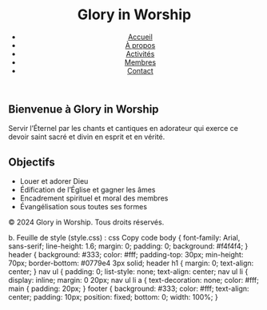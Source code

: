 <!DOCTYPE html>
<html lang="fr">
<head>
    <meta charset="UTF-8">
    <meta name="viewport" content="width=device-width, initial-scale=1.0">
    <title>Glory in Worship</title>
    <link rel="stylesheet" href="style.css">
</head>
<body>
    <header>
        <h1>Glory in Worship</h1>
        <nav>
            <ul>
                <li><a href="index.html">Accueil</a></li>
                <li><a href="about.html">À propos</a></li>
                <li><a href="activities.html">Activités</a></li>
                <li><a href="membership.html">Membres</a></li>
                <li><a href="contact.html">Contact</a></li>
            </ul>
        </nav>
    </header>
    <main>
        <section id="introduction">
            <h2>Bienvenue à Glory in Worship</h2>
            <p>Servir l’Éternel par les chants et cantiques en adorateur qui exerce ce devoir saint sacré et divin en esprit et en vérité.</p>
        </section>
        <section id="objectives">
            <h2>Objectifs</h2>
            <ul>
                <li>Louer et adorer Dieu</li>
                <li>Édification de l’Église et gagner les âmes</li>
                <li>Encadrement spirituel et moral des membres</li>
                <li>Évangélisation sous toutes ses formes</li>
            </ul>
        </section>
    </main>
    <footer>
        <p>© 2024 Glory in Worship. Tous droits réservés.</p>
    </footer>
</body>
</html>
b. Feuille de style (style.css) :
css
Copy code
body {
    font-family: Arial, sans-serif;
    line-height: 1.6;
    margin: 0;
    padding: 0;
    background: #f4f4f4;
}
header {
    background: #333;
    color: #fff;
    padding-top: 30px;
    min-height: 70px;
    border-bottom: #0779e4 3px solid;
header h1 {
    margin: 0;
    text-align: center;
}
nav ul {
    padding: 0;
    list-style: none;
    text-align: center;
nav ul li {
    display: inline;
    margin: 0 20px;
nav ul li a {
    text-decoration: none;
    color: #fff;
main {
    padding: 20px;
}
footer {
    background: #333;
    color: #fff;
    text-align: center;
    padding: 10px;
    position: fixed;
    bottom: 0;
    width: 100%;
}
